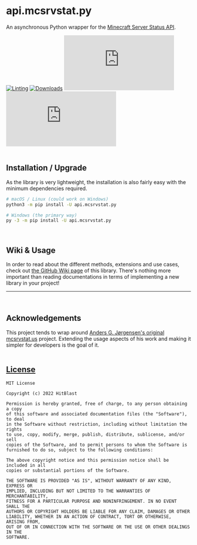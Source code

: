 # api.mcsrvstat.py
An asynchronous Python wrapper for the [Minecraft Server Status API](https://api.mcsrvstat.us).

[![Linting](https://github.com/hitblast/api.mcsrvstat.py/actions/workflows/linting.yml/badge.svg)](https://github.com/hitblast/api.mcsrvstat.py/actions/workflows/linting.yml)
[![Downloads](https://pepy.tech/badge/api-mcsrvstat-py)](https://pepy.tech/project/api-mcsrvstat-py)
![Stars](https://img.shields.io/github/stars/hitblast/api.mcsrvstat.py?color=blue)
![Watchers](https://img.shields.io/github/watchers/hitblast/api.mcsrvstat.py?color=blue)
<br><br>

## Installation / Upgrade
As the library is very lightweight, the installation is also fairly easy with the minimum dependencies required.
```bash
# macOS / Linux (could work on Windows)
python3 -m pip install -U api.mcsrvstat.py

# Windows (the primary way)
py -3 -m pip install -U api.mcsrvstat.py
```

<br>

## Wiki & Usage
In order to read about the different methods, extensions and use cases, check out [the GitHub Wiki page](https://github.com/hitblast/api.mcsrvstat.py/wiki/) of this library. There's nothing more important than reading documentations in terms of implementing a new library in your project!

---

<br>

## Acknowledgements
This project tends to wrap around [Anders G. Jørgensen's original mcsrvstat.us](https://mcsrvstat.us) project. Extending the usage aspects of his work and making it simpler for developers is the goal of it.
<br><br>

## [License](https://github.com/hitblast/api.mcsrvstat.py/blob/main/LICENSE)
```
MIT License

Copyright (c) 2022 HitBlast

Permission is hereby granted, free of charge, to any person obtaining a copy
of this software and associated documentation files (the "Software"), to deal
in the Software without restriction, including without limitation the rights
to use, copy, modify, merge, publish, distribute, sublicense, and/or sell
copies of the Software, and to permit persons to whom the Software is
furnished to do so, subject to the following conditions:

The above copyright notice and this permission notice shall be included in all
copies or substantial portions of the Software.

THE SOFTWARE IS PROVIDED "AS IS", WITHOUT WARRANTY OF ANY KIND, EXPRESS OR
IMPLIED, INCLUDING BUT NOT LIMITED TO THE WARRANTIES OF MERCHANTABILITY,
FITNESS FOR A PARTICULAR PURPOSE AND NONINFRINGEMENT. IN NO EVENT SHALL THE
AUTHORS OR COPYRIGHT HOLDERS BE LIABLE FOR ANY CLAIM, DAMAGES OR OTHER
LIABILITY, WHETHER IN AN ACTION OF CONTRACT, TORT OR OTHERWISE, ARISING FROM,
OUT OF OR IN CONNECTION WITH THE SOFTWARE OR THE USE OR OTHER DEALINGS IN THE
SOFTWARE.
```
